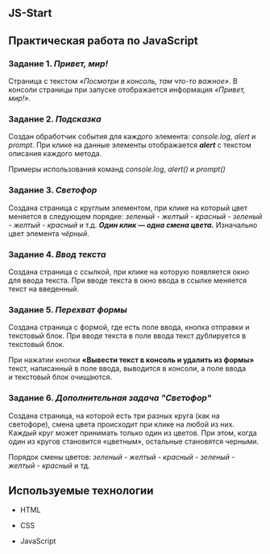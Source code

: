 ## JS-Start

## Практическая работа по JavaScript

### Задание 1. _Привет, мир!_

Страница с текстом _«Посмотри в консоль, там что-то важное»_.
В консоли страницы при запуске отображается информация _«Привет, мир!»_.

### Задание 2. _Подсказка_

Создан обработчик события для каждого элемента: _console.log_, _alert_ и _prompt_.
При клике на данные элементы отображается ___alert___ c текстом описания каждого метода.

Примеры использования команд _console.log_, _alert()_ и _prompt()_

### Задание 3. _Светофор_

Создана страница с круглым элементом, при клике на который цвет меняется в следующем порядке: 
_зеленый - желтый - красный - зеленый - желтый - красный_ и т.д. 
___Один клик — одна смена цвета.___ Изначально цвет элемента _чёрный_.

### Задание 4. _Ввод текста_

Создана страница с ссылкой, при клике на которую появляется окно для ввода текста.
При вводе текста в окно ввода в ссылке меняется текст на введенный.

### Задание 5. _Перехват формы_

Создана страница с формой, где есть поле ввода, кнопка отправки и текстовый блок. 
При вводе текста в поле ввода текст дублируется в текстовый блок.

При нажатии кнопки __«Вывести текст в консоль и удалить из формы»__ текст, написанный в поле ввода, 
выводится в консоли, а поле ввода и текстовый блок очищаются.

### Задание 6. _Дополнительная задача "Светофор"_

Создана страница, на которой есть три разных круга (как на светофоре), 
смена цвета происходит при клике на любой из них. Каждый круг может принимать только один из цветов.
При этом, когда один из кругов становится «цветным», остальные становятся черными. 

Порядок смены цветов: _зеленый - желтый - красный - зеленый - желтый - красный_ и тд.

## Используемые технологии

* HTML

* CSS

* JavaScript
